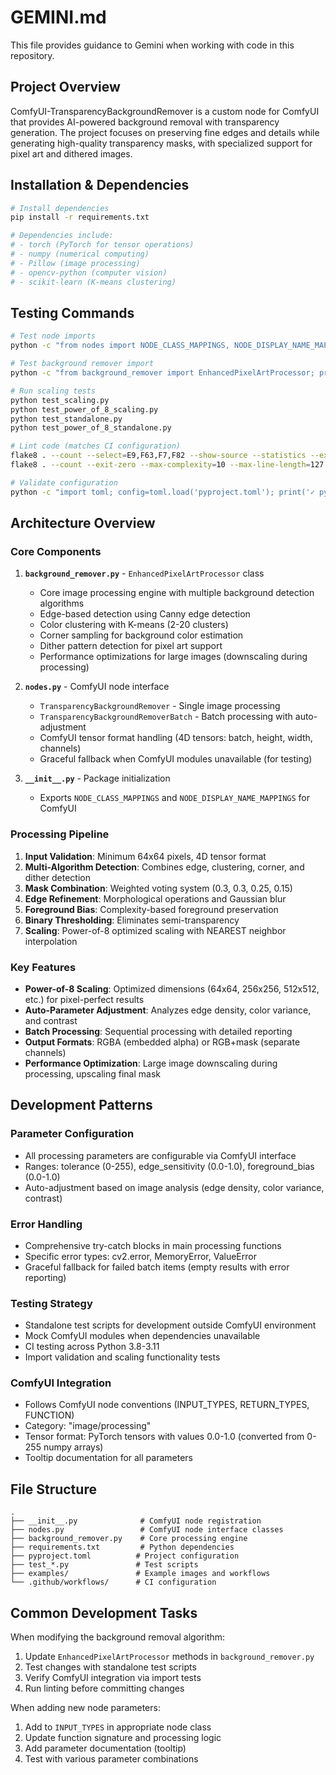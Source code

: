 # GEMINI.md

This file provides guidance to Gemini when working with code in this repository.

## Project Overview

ComfyUI-TransparencyBackgroundRemover is a custom node for ComfyUI that provides AI-powered background removal with transparency generation. The project focuses on preserving fine edges and details while generating high-quality transparency masks, with specialized support for pixel art and dithered images.

## Installation & Dependencies

```bash
# Install dependencies
pip install -r requirements.txt

# Dependencies include:
# - torch (PyTorch for tensor operations)
# - numpy (numerical computing)
# - Pillow (image processing) 
# - opencv-python (computer vision)
# - scikit-learn (K-means clustering)
```

## Testing Commands

```bash
# Test node imports
python -c "from nodes import NODE_CLASS_MAPPINGS, NODE_DISPLAY_NAME_MAPPINGS; print('✓ Node import successful'); print(f'Found {len(NODE_CLASS_MAPPINGS)} node classes')"

# Test background remover import
python -c "from background_remover import EnhancedPixelArtProcessor; print('✓ Background remover import successful')"

# Run scaling tests
python test_scaling.py
python test_power_of_8_scaling.py
python test_standalone.py
python test_power_of_8_standalone.py

# Lint code (matches CI configuration)
flake8 . --count --select=E9,F63,F7,F82 --show-source --statistics --exclude=examples
flake8 . --count --exit-zero --max-complexity=10 --max-line-length=127 --statistics --exclude=examples

# Validate configuration
python -c "import toml; config=toml.load('pyproject.toml'); print('✓ pyproject.toml is valid')"
```

## Architecture Overview

### Core Components

1. **`background_remover.py`** - `EnhancedPixelArtProcessor` class
   - Core image processing engine with multiple background detection algorithms
   - Edge-based detection using Canny edge detection
   - Color clustering with K-means (2-20 clusters)
   - Corner sampling for background color estimation
   - Dither pattern detection for pixel art support
   - Performance optimizations for large images (downscaling during processing)

2. **`nodes.py`** - ComfyUI node interface
   - `TransparencyBackgroundRemover` - Single image processing
   - `TransparencyBackgroundRemoverBatch` - Batch processing with auto-adjustment
   - ComfyUI tensor format handling (4D tensors: batch, height, width, channels)
   - Graceful fallback when ComfyUI modules unavailable (for testing)

3. **`__init__.py`** - Package initialization
   - Exports `NODE_CLASS_MAPPINGS` and `NODE_DISPLAY_NAME_MAPPINGS` for ComfyUI

### Processing Pipeline

1. **Input Validation**: Minimum 64x64 pixels, 4D tensor format
2. **Multi-Algorithm Detection**: Combines edge, clustering, corner, and dither detection
3. **Mask Combination**: Weighted voting system (0.3, 0.3, 0.25, 0.15)
4. **Edge Refinement**: Morphological operations and Gaussian blur
5. **Foreground Bias**: Complexity-based foreground preservation
6. **Binary Thresholding**: Eliminates semi-transparency
7. **Scaling**: Power-of-8 optimized scaling with NEAREST neighbor interpolation

### Key Features

- **Power-of-8 Scaling**: Optimized dimensions (64x64, 256x256, 512x512, etc.) for pixel-perfect results
- **Auto-Parameter Adjustment**: Analyzes edge density, color variance, and contrast
- **Batch Processing**: Sequential processing with detailed reporting
- **Output Formats**: RGBA (embedded alpha) or RGB+mask (separate channels)
- **Performance Optimization**: Large image downscaling during processing, upscaling final mask

## Development Patterns

### Parameter Configuration
- All processing parameters are configurable via ComfyUI interface
- Ranges: tolerance (0-255), edge_sensitivity (0.0-1.0), foreground_bias (0.0-1.0)
- Auto-adjustment based on image analysis (edge density, color variance, contrast)

### Error Handling
- Comprehensive try-catch blocks in main processing functions
- Specific error types: cv2.error, MemoryError, ValueError
- Graceful fallback for failed batch items (empty results with error reporting)

### Testing Strategy
- Standalone test scripts for development outside ComfyUI environment
- Mock ComfyUI modules when dependencies unavailable
- CI testing across Python 3.8-3.11
- Import validation and scaling functionality tests

### ComfyUI Integration
- Follows ComfyUI node conventions (INPUT_TYPES, RETURN_TYPES, FUNCTION)
- Category: "image/processing"
- Tensor format: PyTorch tensors with values 0.0-1.0 (converted from 0-255 numpy arrays)
- Tooltip documentation for all parameters

## File Structure

```
.
├── __init__.py              # ComfyUI node registration
├── nodes.py                 # ComfyUI node interface classes  
├── background_remover.py    # Core processing engine
├── requirements.txt         # Python dependencies
├── pyproject.toml          # Project configuration
├── test_*.py               # Test scripts
├── examples/               # Example images and workflows
└── .github/workflows/      # CI configuration
```

## Common Development Tasks

When modifying the background removal algorithm:
1. Update `EnhancedPixelArtProcessor` methods in `background_remover.py`
2. Test changes with standalone test scripts
3. Verify ComfyUI integration via import tests
4. Run linting before committing changes

When adding new node parameters:
1. Add to `INPUT_TYPES` in appropriate node class
2. Update function signature and processing logic
3. Add parameter documentation (tooltip)
4. Test with various parameter combinations